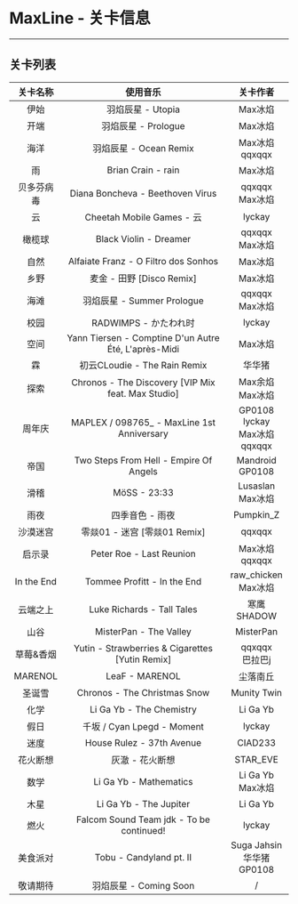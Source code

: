 # MaxLine - 关卡信息

*****

## 关卡列表

|    关卡名称    |                         使用音乐                         |                  关卡作者                  |
|:----------:|:----------------------------------------------------:|:--------------------------------------:|
|     伊始     |                    羽焰辰星 - Utopia                     |                 Max冰焰                  |
|     开端     |                   羽焰辰星 - Prologue                    |                 Max冰焰                  |
|     海洋     |                  羽焰辰星 - Ocean Remix                  |            Max冰焰<br/>qqxqqx            |
|     雨      |                  Brian Crain - rain                  |                 Max冰焰                  |
|   贝多芬病毒    |           Diana Boncheva - Beethoven Virus           |            qqxqqx<br/>Max冰焰            |
|     云      |               Cheetah Mobile Games - 云               |                 lyckay                 |
|    橄榄球     |                Black Violin - Dreamer                |            qqxqqx<br/>Max冰焰            |
|     自然     |         Alfaiate Franz - O Filtro dos Sonhos         |                 Max冰焰                  |
|     乡野     |                麦金 - 田野 [Disco Remix]                 |                 Max冰焰                  |
|     海滩     |                羽焰辰星 - Summer Prologue                |            qqxqqx<br/>Max冰焰            |
|     校园     |                   RADWIMPS - かたわれ时                   |                 lyckay                 |
|     空间     | Yann Tiersen - Comptine D'un Autre Été, L'après-Midi |                 Max冰焰                  |
|     霖      |              初云CLoudie - The Rain Remix              |                  华华猪                   |
|     探索     |  Chronos - The Discovery [VIP Mix feat. Max Studio]  |            Max余焰<br/>Max冰焰             |
|    周年庆     |      MAPLEX / 098765_ - MaxLine 1st Anniversary      | GP0108<br/>lyckay<br/>Max冰焰<br/>qqxqqx |
|     帝国     |        Two Steps From Hell - Empire Of Angels        |          Mandroid<br/>GP0108           |
|     滑稽     |                     MöSS - 23:33                     |           Lusaslan<br/>Max冰焰           |
|     雨夜     |                      四季音色 - 雨夜                       |               Pumpkin_Z                |
|    沙漠迷宫    |                零燚01 - 迷宫 [零燚01 Remix]                |                 qqxqqx                 |
|    启示录     |               Peter Roe - Last Reunion               |            Max冰焰<br/>qqxqqx            |
| In the End |             Tommee Profitt - In the End              |         raw_chicken<br/>Max冰焰          |
|    云端之上    |              Luke Richards - Tall Tales              |                寒鹰SHADOW                |
|     山谷     |                MisterPan - The Valley                |               MisterPan                |
|   草莓&香烟    |   Yutin - Strawberries & Cigarettes [Yutin Remix]    |            qqxqqx<br/>巴拉巴j             |
|  MARENOL   |                    LeaF - MARENOL                    |                  尘落南丘                  |
|    圣诞雪     |             Chronos - The Christmas Snow             |              Munity Twin               |
|     化学     |               Li Ga Yb - The Chemistry               |                Li Ga Yb                |
|     假日     |               千坂 / Cyan Lpegd - Moment               |                 lyckay                 |
|     迷度     |              House Rulez - 37th Avenue               |                CIAD233                 |
|    花火断想    |                      灰澈 - 花火断想                       |                STAR_EVE                |
|     数学     |                Li Ga Yb - Mathematics                |           Li Ga Yb<br/>Max冰焰           |
|     木星     |                Li Ga Yb - The Jupiter                |                Li Ga Yb                |
|     燃火     |       Falcom Sound Team jdk - To be continued!       |                 lyckay                 |
|    美食派对    |               Tobu - Candyland pt. II                |     Suga Jahsin<br/>华华猪<br/>GP0108     |
|    敬请期待    |                  羽焰辰星 - Coming Soon                  |                   /                    |